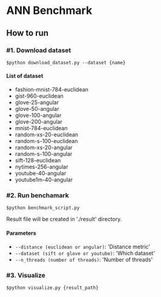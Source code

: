 # ANN Benchmark 

## How to run

### #1. Download dataset
`$python download_dataset.py --dataset {name}`

#### List of dataset
* fashion-mnist-784-euclidean
* gist-960-euclidean
* glove-25-angular
* glove-50-angular
* glove-100-angular
* glove-200-angular
* mnist-784-euclidean
* random-xs-20-euclidean
* random-s-100-euclidean
* random-xs-20-angular
* random-s-100-angular
* sift-128-euclidean
* nytimes-256-angular
* youtube-40-angular
* youtube1m-40-angular

### #2. Run benchamark
`$python benchmark_script.py `

Result file will be created in './result' directory.

#### Parameters
* `--distance (euclidean or angular)`: 'Distance metric'
* `--dataset (sift or glove or youtube)`: 'Which dataset'
* `--n_threads (number of threads)`: 'Number of threads'

### #3. Visualize
`$python visualize.py {result_path}`
